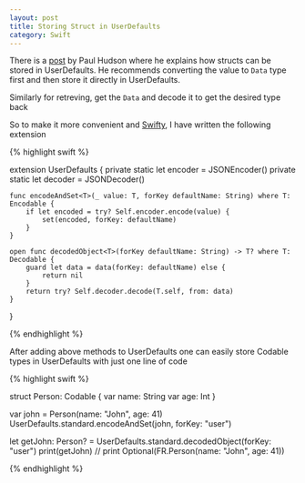 ```yaml
---
layout: post
title: Storing Struct in UserDefaults
category: Swift
---
```


There is a [post][1] by Paul Hudson where he explains how structs can be stored in UserDefaults.
He recommends converting the value to `Data` type first and then store it directly in UserDefaults.

Similarly for retreving, get the `Data` and decode it to get the desired type back

So to make it more convenient and [Swifty][2], I have written the following extension

{% highlight swift %}

extension UserDefaults {
    private static let encoder = JSONEncoder()
    private static let decoder = JSONDecoder()

    func encodeAndSet<T>(_ value: T, forKey defaultName: String) where T: Encodable {
        if let encoded = try? Self.encoder.encode(value) {
            set(encoded, forKey: defaultName)
        }
    }

    open func decodedObject<T>(forKey defaultName: String) -> T? where T: Decodable {
        guard let data = data(forKey: defaultName) else {
            return nil
        }
        return try? Self.decoder.decode(T.self, from: data)
    }
}

{% endhighlight %}

After adding above methods to UserDefaults one can easily store Codable types in UserDefaults with just one line of code

{% highlight swift %}

struct Person: Codable {
    var name: String
    var age: Int
}

var john = Person(name: "John", age: 41)
UserDefaults.standard.encodeAndSet(john, forKey: "user")

let getJohn: Person? = UserDefaults.standard.decodedObject(forKey: "user")
print(getJohn) // print Optional(FR.Person(name: "John", age: 41))

{% endhighlight %}

[1]: https://www.hackingwithswift.com/example-code/system/how-to-load-and-save-a-struct-in-userdefaults-using-codable
[2]: https://www.swiftbysundell.com/articles/what-makes-code-swifty/